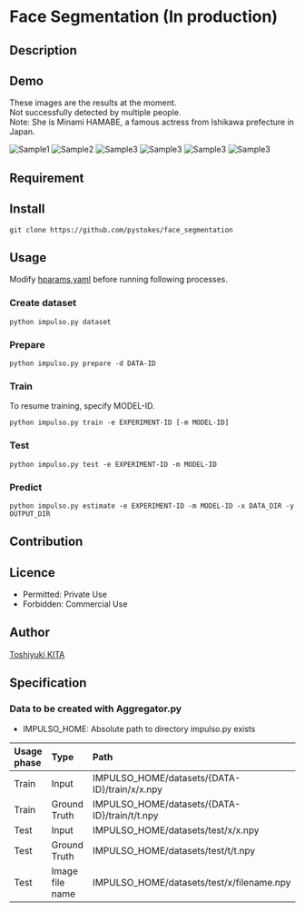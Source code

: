 # __Face Segmentation (In production)__

## Description

## Demo
These images are the results at the moment.  
Not successfully detected by multiple people.  
Note: She is Minami HAMABE, a famous actress from Ishikawa prefecture in Japan.  

![Sample1](https://github.com/pystokes/face_segmentation/blob/master/docs/hamabe_minami_1.jpg)
![Sample2](https://github.com/pystokes/face_segmentation/blob/master/docs/hamabe_minami_2.jpg)
![Sample3](https://github.com/pystokes/face_segmentation/blob/master/docs/hamabe_minami_3.jpg)
![Sample3](https://github.com/pystokes/face_segmentation/blob/master/docs/hamabe_minami_4.jpg)
![Sample3](https://github.com/pystokes/face_segmentation/blob/master/docs/hamabe_minami_5.jpg)
![Sample3](https://github.com/pystokes/face_segmentation/blob/master/docs/hamabe_minami_6.jpg)

## Requirement

## Install
```
git clone https://github.com/pystokes/face_segmentation
```

## Usage
Modify [hparams.yaml](https://github.com/pystokes/face_segmentation/blob/master/hparams/hparams.yaml) before running following processes.

### Create dataset
```
python impulso.py dataset
```

### Prepare
```
python impulso.py prepare -d DATA-ID
```

### Train
To resume training, specify MODEL-ID.
```
python impulso.py train -e EXPERIMENT-ID [-m MODEL-ID]
```

### Test
```
python impulso.py test -e EXPERIMENT-ID -m MODEL-ID
```

### Predict
```
python impulso.py estimate -e EXPERIMENT-ID -m MODEL-ID -x DATA_DIR -y OUTPUT_DIR
```

## Contribution

## Licence
- Permitted: Private Use  
- Forbidden: Commercial Use  

## Author
[Toshiyuki KITA](https://github.com/pystokes)

## Specification
### Data to be created with Aggregator.py
- IMPULSO_HOME: Absolute path to directory impulso.py exists

|Usage phase|Type|Path|
|:---|:---|:---|
|Train|Input|IMPULSO_HOME/datasets/{DATA-ID}/train/x/x.npy
|Train|Ground Truth|IMPULSO_HOME/datasets/{DATA-ID}/train/t/t.npy
|Test|Input|IMPULSO_HOME/datasets/test/x/x.npy
|Test|Ground Truth|IMPULSO_HOME/datasets/test/t/t.npy
|Test|Image file name|IMPULSO_HOME/datasets/test/x/filename.npy
